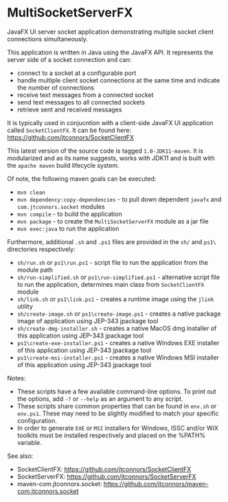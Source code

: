 # MultiSocketServerFX
JavaFX UI server socket application demonstrating multiple socket client connections simultaneously.

This application is written in Java using the JavaFX API.  It represents the server side of a socket connection and can:

   - connect to a socket at a configurable port
   - handle multiple client socket connections at the same time and indicate the number of connections
   - receive text messages from a connected socket
   - send text messages to all connected sockets
   - retrieve sent and received messages

It is typically used in conjucntion with a client-side JavaFX UI application called ```SocketClientFX```.
It can be found here: https://github.com/jtconnors/SocketClientFX

This latest version of the source code is tagged ```1.0-JDK11-maven```.  It is modularized and as its name suggests, works with JDK11
and is built with the ```apache maven``` build lifecycle system.

Of note, the following maven goals can be executed:

   - ```mvn clean```
   - ```mvn dependency:copy-dependencies``` - to pull down dependent ```javafx``` and ```com.jtconnors.socket``` modules
   - ```mvn compile``` - to build the application
   - ```mvn package``` - to create the ```MultiSocketServerFX``` module as a jar file
   - ```mvn exec:java``` to run the application
   
Furthermore, additional ```.sh``` and ```.ps1``` files are provided in the ```sh/```
and ```ps1\``` directories respectively:
   - ```sh/run.sh``` or ```ps1\run.ps1``` - script file to run the application from the module path
   - ```sh/run-simplified.sh``` or ```ps1\run-simplified.ps1``` - alternative script file to run the application, determines main class from ```SocketClientFX``` module
   - ```sh/link.sh``` or ```ps1\link.ps1``` - creates a runtime image using the ```jlink``` utility
   - ```sh/create-image.sh``` or ```ps1\create-image.ps1``` - creates a native package image of application using JEP-343 jpackage tool
   - ```sh/create-dmg-installer.sh``` - creates a native MacOS dmg installer of this application using JEP-343 jpackage tool
   - ```ps1\create-exe-installer.ps1``` - creates a native Windows EXE installer of this application using JEP-343 jpackage tool
   - ```ps1\create-msi-installer.ps1``` - creates a native Windows MSI installer of this application using JEP-343 jpackage tool

Notes:
   - These scripts have a few available command-line options.  To print out
the options, add ```-?``` or ```--help``` as an argument to any script.
   - These scripts share common properties that can be found in ```env.sh``` or ```env.ps1```.  These may need to be slightly modified to match  your specific configuration.
   - In order to generate ```EXE``` or ```MSI``` installers for Windows, ISSC and/or WiX toolkits must be installed respectively and placed on the %PATH% variable.

See also:

- SocketClientFX: https://github.com/jtconnors/SocketClientFX
- SocketServerFX: https://github.com/jtconnors/SocketServerFX
- maven-com.jtconnors.socket: https://github.com/jtconnors/maven-com.jtconnors.socket
